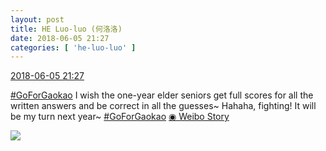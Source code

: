 ```yaml
---
layout: post
title: HE Luo-luo (何洛洛)
date: 2018-06-05 21:27
categories: [ 'he-luo-luo' ]
---
```


<div class="weibo-info">
  <a href="https://weibo.com/6117570574/GjZVP13LL">2018-06-05 21:27</a>
</div>

[#GoForGaokao](http://s.weibo.com/weibo/%23%E9%AB%98%E8%80%83%E5%8A%A0%E6%B2%B9%23) I wish the one-year elder seniors get full scores for all the written answers and be correct in all the guesses~ Hahaha, fighting! It will be my turn next year~ [#GoForGaokao](http://s.weibo.com/weibo/%23%E9%AB%98%E8%80%83%E5%8A%A0%E6%B2%B9%23) [◉ Weibo Story](https://m.weibo.cn/c/story/player?oid=1042151:23135424247663006378308_6)

<!-- more -->

<a href="https://wx1.sinaimg.cn/large/006G0Hz8ly8fs0mgwq68qj30f00qowgm.jpg">
  <img class="weibo-pic-preview" src="https://wx1.sinaimg.cn/large/006G0Hz8ly8fs0mgwq68qj30f00qowgm.jpg" />
</a>
